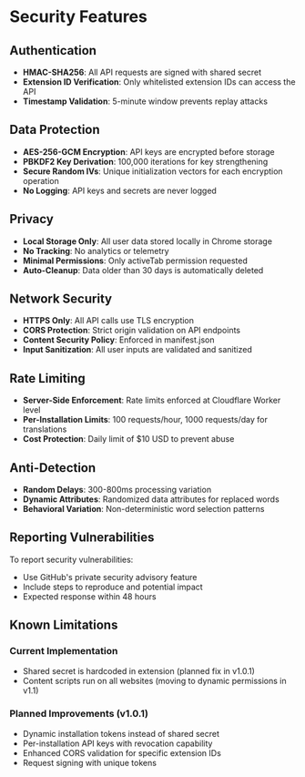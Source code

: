 # Security Features

## Authentication
- **HMAC-SHA256**: All API requests are signed with shared secret
- **Extension ID Verification**: Only whitelisted extension IDs can access the API
- **Timestamp Validation**: 5-minute window prevents replay attacks

## Data Protection
- **AES-256-GCM Encryption**: API keys are encrypted before storage
- **PBKDF2 Key Derivation**: 100,000 iterations for key strengthening
- **Secure Random IVs**: Unique initialization vectors for each encryption operation
- **No Logging**: API keys and secrets are never logged

## Privacy
- **Local Storage Only**: All user data stored locally in Chrome storage
- **No Tracking**: No analytics or telemetry
- **Minimal Permissions**: Only activeTab permission requested
- **Auto-Cleanup**: Data older than 30 days is automatically deleted

## Network Security
- **HTTPS Only**: All API calls use TLS encryption
- **CORS Protection**: Strict origin validation on API endpoints
- **Content Security Policy**: Enforced in manifest.json
- **Input Sanitization**: All user inputs are validated and sanitized

## Rate Limiting
- **Server-Side Enforcement**: Rate limits enforced at Cloudflare Worker level
- **Per-Installation Limits**: 100 requests/hour, 1000 requests/day for translations
- **Cost Protection**: Daily limit of $10 USD to prevent abuse

## Anti-Detection
- **Random Delays**: 300-800ms processing variation
- **Dynamic Attributes**: Randomized data attributes for replaced words
- **Behavioral Variation**: Non-deterministic word selection patterns

## Reporting Vulnerabilities

To report security vulnerabilities:
- Use GitHub's private security advisory feature
- Include steps to reproduce and potential impact
- Expected response within 48 hours

## Known Limitations

### Current Implementation
- Shared secret is hardcoded in extension (planned fix in v1.0.1)
- Content scripts run on all websites (moving to dynamic permissions in v1.1)

### Planned Improvements (v1.0.1)
- Dynamic installation tokens instead of shared secret
- Per-installation API keys with revocation capability
- Enhanced CORS validation for specific extension IDs
- Request signing with unique tokens